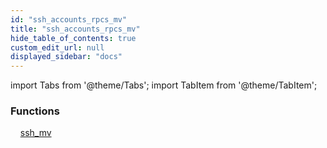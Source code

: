 ```yaml
---
id: "ssh_accounts_rpcs_mv"
title: "ssh_accounts_rpcs_mv"
hide_table_of_contents: true
custom_edit_url: null
displayed_sidebar: "docs"
---
```


import Tabs from '@theme/Tabs';
import TabItem from '@theme/TabItem';

<Tabs queryString="view">
  <TabItem value="components" label="Components" default>

### Functions
    [ssh_mv](../..//tables/ssh_accounts_rpcs_mv.SshMv)

</TabItem>
  <TabItem value="code-examples" label="Code examples">

</TabItem>
</Tabs>
